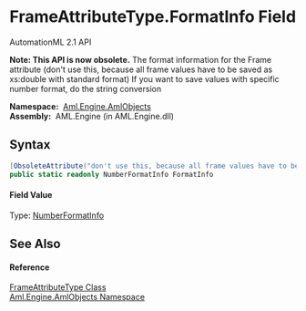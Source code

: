 FrameAttributeType.FormatInfo Field
===================================
AutomationML 2.1 API

**Note: This API is now obsolete.**
The format information for the Frame attribute (don't use this, because all frame values have to be saved as xs:double with standard format) If you want to save values with specific number format, do the string conversion

  **Namespace:**  [Aml.Engine.AmlObjects][1]  
  **Assembly:**  AML.Engine (in AML.Engine.dll)

Syntax
------

```csharp
[ObsoleteAttribute("don't use this, because all frame values have to be saved as xs:double with standard format")]
public static readonly NumberFormatInfo FormatInfo
```

#### Field Value
Type: [NumberFormatInfo][2]

See Also
--------

#### Reference
[FrameAttributeType Class][3]  
[Aml.Engine.AmlObjects Namespace][1]  

[1]: ../README.md
[2]: https://docs.microsoft.com/dotnet/api/system.globalization.numberformatinfo
[3]: README.md
[4]: https://www.automationml.org
[5]: ../../icons/logoShade.png